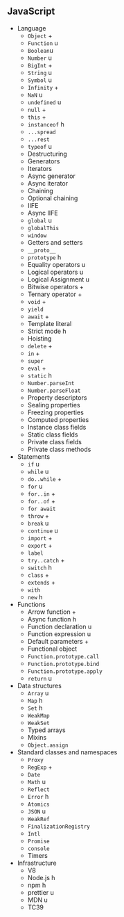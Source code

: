## JavaScript

- Language
  - `Object` +
  - `Function` u
  - `Boolean`u
  - `Number` u
  - `BigInt` +
  - `String` u
  - `Symbol` u
  - `Infinity` +
  - `NaN` u
  - `undefined` u
  - `null` +
  - `this` +
  - `instanceof` h
  - `...spread`
  - `...rest`
  - `typeof` u
  - Destructuring
  - Generators
  - Iterators
  - Async generator
  - Async iterator
  - Chaining
  - Optional chaining
  - IIFE
  - Async IIFE
  - `global` u
  - `globalThis`
  - `window`
  - Getters and setters
  - `__proto__`
  - `prototype` h
  - Equality operators u
  - Logical operators u
  - Logical Assignment u
  - Bitwise operators +
  - Ternary operator +
  - `void` +
  - `yield`
  - `await` +
  - Template literal
  - Strict mode h
  - Hoisting
  - `delete` +
  - `in` +
  - `super`
  - `eval` +
  - `static` h
  - `Number.parseInt`
  - `Number.parseFloat`
  - Property descriptors
  - Sealing properties
  - Freezing properties
  - Computed properties
  - Instance class fields
  - Static class fields
  - Private class fields
  - Private class methods
- Statements
  - `if` u
  - `while` u
  - `do..while` +
  - `for` u
  - `for..in` +
  - `for..of` +
  - `for await` 
  - `throw` +
  - `break` u
  - `continue` u
  - `import` +
  - `export` +
  - `label`
  - `try..catch` +
  - `switch` h
  - `class` +
  - `extends` +
  - `with`
  - `new` h
- Functions
  - Arrow function +
  - Async function h
  - Function declaration u
  - Function expression u
  - Default parameters +
  - Functional object
  - `Function.prototype.call`
  - `Function.prototype.bind`
  - `Function.prototype.apply`
  - `return` u
- Data structures
  - `Array` u
  - `Map` h
  - `Set` h
  - `WeakMap`
  - `WeakSet`
  - Typed arrays
  - Mixins
  - `Object.assign`
- Standard classes and namespaces
  - `Proxy`
  - `RegExp` +
  - `Date`
  - `Math` u
  - `Reflect`
  - `Error` h
  - `Atomics`
  - `JSON` u
  - `WeakRef`
  - `FinalizationRegistry`
  - `Intl`
  - `Promise`
  - `console`
  - Timers
- Infrastructure
  - V8
  - Node.js h
  - npm h
  - prettier u
  - MDN u
  - TC39
